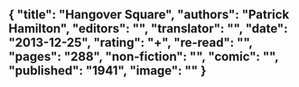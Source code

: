 {
 "title": "Hangover Square",
 "authors": "Patrick Hamilton",
 "editors": "",
 "translator": "",
 "date": "2013-12-25",
 "rating": "+",
 "re-read": "",
 "pages": "288",
 "non-fiction": "",
 "comic": "",
 "published": "1941",
 "image": ""
}
---

